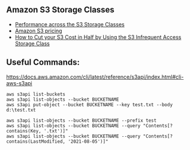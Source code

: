 ## Amazon S3 Storage Classes
 - [Performance across the S3 Storage Classes](https://aws.amazon.com/s3/storage-classes/)
 - [Amazon S3 pricing](https://aws.amazon.com/s3/pricing/)
 - [How to Cut your S3 Cost in Half by Using the S3 Infrequent Access Storage Class](https://www.concurrencylabs.com/blog/save-money-using-s3-infrequent-access/)

## Useful Commands:
https://docs.aws.amazon.com/cli/latest/reference/s3api/index.html#cli-aws-s3api
```
aws s3api list-buckets
aws s3api list-objects --bucket BUCKETNAME
aws s3api put-object --bucket BUCKETNAME --key test.txt --body d:\test.txt

aws s3api list-objects --bucket BUCKETNAME --prefix test
aws s3api list-objects --bucket BUCKETNAME --query "Contents[?contains(Key, '.txt')]"
aws s3api list-objects --bucket BUCKETNAME --query "Contents[?contains(LastModified, '2021-08-05')]"
```
